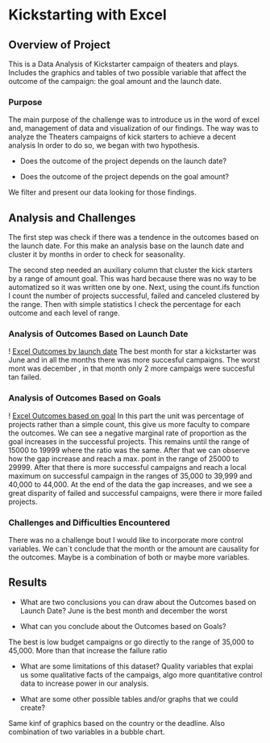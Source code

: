 # Kickstarting with Excel

## Overview of Project
This is a Data Analysis of Kickstarter campaign of theaters and plays. Includes the graphics and tables of two possible variable that affect the outcome of the campaign: the goal amount and the launch date.

### Purpose
The main purpose of the challenge was to introduce us in the word of excel and, management of data and visualization of our findings. The way was to analyze the Theaters campaigns of kick starters to achieve a decent analysis In order to do so, we began with two hypothesis.

- Does the outcome of the project depends on the launch date? 

- Does the outcome of the project depends on the goal amount? 

We filter and present our data looking for those findings.

## Analysis and Challenges

The first step was check if there was a tendence in the outcomes based on the launch date. For this make an analysis base on the launch date and cluster it by months in order to check for seasonality. 


The second step needed an auxiliary column that cluster the kick starters by a range of amount goal. This was hard because there was no way to be automatized so it was written one by one. Next, using the count.ifs function I count the number of projects successful, failed and canceled clustered by the range. Then with simple statistics I check the percentage for each outcome and each level of range.


### Analysis of Outcomes Based on Launch Date
! [Excel Outcomes by launch date](image_1.PNG)
The best month for star a kickstarter was June and in all the months there was more succesful campaigns. The worst mont was december , in that month only 2 more campaigs were succesful tan failed.

### Analysis of Outcomes Based on Goals
! [Excel Outcomes based on goal](image_2.PNG)
In this part the unit was percentage of projects rather than a simple count, this give us more faculty to compare the outcomes. We can see a negative marginal rate of proportion as the goal increases in the successful projects. This remains until the range of 15000 to 19999 where the ratio was the same. After that we can observe how the gap increase and reach a max. pont in the range of 25000 to 29999. After that there is more successful campaigns and reach a local maximum on successful campaign in the ranges of 35,000 to 39,999 and 40,000 to 44,000. At the end of the data the gap increases, and we see a great disparity of failed and successful campaigns, were there ir more failed projects. 

### Challenges and Difficulties Encountered

There was no a challenge bout I would like to incorporate more control variables. We can´t conclude that the month or the amount are causality for the outcomes. Maybe is a combination of both or maybe more variables. 

## Results

- What are two conclusions you can draw about the Outcomes based on Launch Date?
June is the best month and december the worst

- What can you conclude about the Outcomes based on Goals?

The best is low budget campaigns or go directly to the range of 35,000 to 45,000. More than that increase the failure ratio
- What are some limitations of this dataset?
Quality variables that explai us some qualitative facts of the campaigs, algo more quantitative control data to increase power in our analysis.

- What are some other possible tables and/or graphs that we could create?

Same kinf of graphics based on the country or the deadline. Also combination of two variables in a bubble chart.

